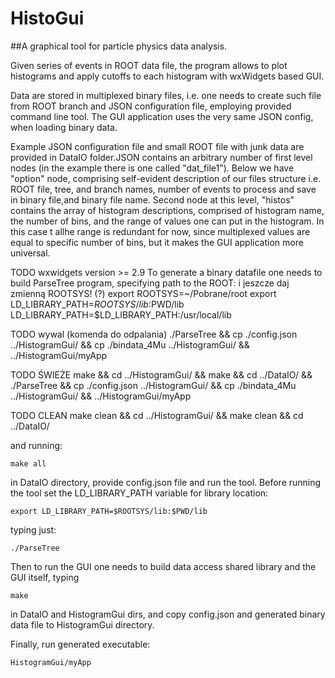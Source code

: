 # HistoGui
##A graphical tool for particle physics data analysis.

Given series of events in ROOT data file, the program allows to plot histograms and apply 
cutoffs to each histogram with wxWidgets based GUI. 

Data are stored in multiplexed binary files,
i.e. one needs to create such file from ROOT branch and JSON configuration file, employing provided command line tool. The GUI application uses the very same JSON config, when loading binary data.

Example JSON configuration file and small ROOT file with junk data are provided in DataIO folder.JSON contains an arbitrary number of first level nodes (in the example there is one called "dat_file1"). 
Below we have "option" node, comprising self-evident description of our files structure i.e. ROOT file, tree, and branch names, number of events to process and save in binary file,and binary file name. Second node at this level, "histos" contains the array of histogram descriptions, comprised of histogram name, the number of bins, and the range of values one can put in the histogram. In this case t allhe range is redundant for now, since multiplexed values are equal to specific number of bins, but it makes the GUI application more universal. 


TODO wxwidgets version >= 2.9
To generate a binary datafile one needs to build ParseTree program, specifying path to the 
ROOT:
 i jeszcze daj zmienną ROOTSYS! (?)
export ROOTSYS=~/Pobrane/root
export LD_LIBRARY_PATH=$ROOTSYS/lib:$PWD/lib
LD_LIBRARY_PATH=$LD_LIBRARY_PATH:/usr/local/lib

TODO wywal (komenda do odpalania)
./ParseTree && cp ./config.json ../HistogramGui/ && cp ./bindata_4Mu ../HistogramGui/ && ../HistogramGui/myApp 

TODO ŚWIEŻE
make && cd ../HistogramGui/ && make && cd ../DataIO/ && ./ParseTree && cp ./config.json ../HistogramGui/ && cp ./bindata_4Mu ../HistogramGui/ && ../HistogramGui/myApp

TODO CLEAN
make clean && cd ../HistogramGui/ && make clean && cd ../DataIO/


and running:

``` make all ``` 

in DataIO directory, provide config.json file and run the tool.
Before running the tool set the LD_LIBRARY_PATH variable for
library location:

``` export LD_LIBRARY_PATH=$ROOTSYS/lib:$PWD/lib ```

 typing just:

``` ./ParseTree ```
 
Then to run the GUI one needs to build data access shared library and the GUI itself, typing 

``` make ```

in DataIO and HistogramGui dirs, and copy config.json and generated binary data file to HistogramGui directory.

Finally, run generated executable:

``` HistogramGui/myApp ```

